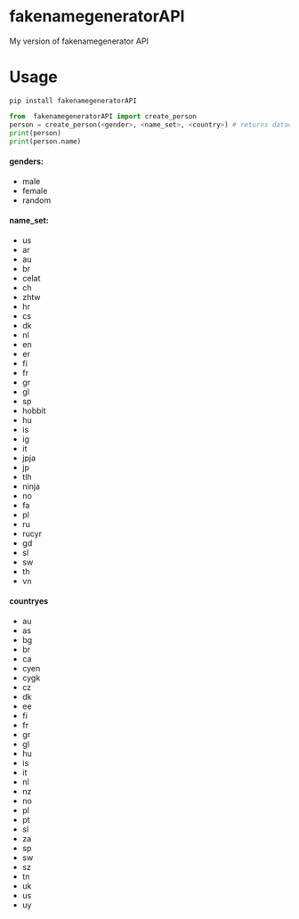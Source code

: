 # fakenamegeneratorAPI
My version of fakenamegenerator API

#   Usage
```
pip install fakenamegeneratorAPI
```

```python
from  fakenamegeneratorAPI import create_person
person = create_person(<gender>, <name_set>, <country>) # returns dataclass
print(person)
print(person.name)
```


#### genders:
 - male
 - female
 - random
#### name_set:
 - us
 - ar
 - au
 - br
 - celat
 - ch
 - zhtw
 - hr
 - cs
 - dk
 - nl
 - en
 - er
 - fi
 - fr
 - gr
 - gl
 - sp
 - hobbit
 - hu
 - is
 - ig
 - it
 - jpja
 - jp
 - tlh
 - ninja
 - no
 - fa
 - pl
 - ru
 - rucyr
 - gd
 - sl
 - sw
 - th
 - vn
#### countryes
 - au
 - as
 - bg
 - br
 - ca
 - cyen
 - cygk
 - cz
 - dk
 - ee
 - fi
 - fr
 - gr
 - gl
 - hu
 - is
 - it
 - nl
 - nz
 - no
 - pl
 - pt
 - sl
 - za
 - sp
 - sw
 - sz
 - tn
 - uk
 - us
 - uy

